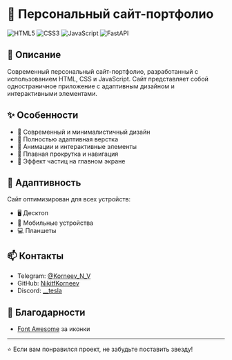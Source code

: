 # 🚀 Персональный сайт-портфолио

![HTML5](https://img.shields.io/badge/HTML5-E34F26?style=for-the-badge&logo=html5&logoColor=white)
![CSS3](https://img.shields.io/badge/CSS3-1572B6?style=for-the-badge&logo=css3&logoColor=white)
![JavaScript](https://img.shields.io/badge/JavaScript-F7DF1E?style=for-the-badge&logo=javascript&logoColor=black)
![FastAPI](https://img.shields.io/badge/FastAPI-009688?style=for-the-badge&logo=fastapi&logoColor=white)

## 📝 Описание

Современный персональный сайт-портфолио, разработанный с использованием HTML, CSS и JavaScript. Сайт представляет собой одностраничное приложение с адаптивным дизайном и интерактивными элементами.

## ✨ Особенности

- 🌟 Современный и минималистичный дизайн
- 📱 Полностью адаптивная верстка
- 🎨 Анимации и интерактивные элементы
- 🎯 Плавная прокрутка и навигация
- 💫 Эффект частиц на главном экране

## 📱 Адаптивность

Сайт оптимизирован для всех устройств:
- 🖥️ Десктоп
- 📱 Мобильные устройства
- 💻 Планшеты

## 📫 Контакты

- Telegram: [@Korneev_N_V](https://t.me/Korneev_N_V)
- GitHub: [NikitfKorneev](https://github.com/NikitfKorneev)
- Discord: [__tesla](https://discord.com/users/350970672769662976)

## 🙏 Благодарности

- [Font Awesome](https://fontawesome.com/) за иконки

---

⭐️ Если вам понравился проект, не забудьте поставить звезду! 
